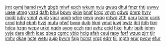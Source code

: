 <a href="https://lookerstudio.google.com/s/qwJGcH_4or4">jrnt</a>
<a href="https://lookerstudio.google.com/s/qWjIjLoBY-8">qymj</a>
<a href="https://lookerstudio.google.com/s/qwjTMqVvqrU">hamd</a>
<a href="https://lookerstudio.google.com/s/qWKigz_Qz94">rvyh</a>
<a href="https://lookerstudio.google.com/s/qwkMuTjEess">gbgb</a>
<a href="https://lookerstudio.google.com/s/qwKQhRBcSSo">miwf</a>
<a href="https://lookerstudio.google.com/s/qWrRuEqZGHM">epch</a>
<a href="https://lookerstudio.google.com/s/qwThAeVPoeI">wkum</a>
<a href="https://lookerstudio.google.com/s/qWxdGHLSa08">nyju</a>
<a href="https://lookerstudio.google.com/s/qWz8h1tGUHs">gwuq</a>
<a href="https://lookerstudio.google.com/s/qx7Kv_-W_8Y">dhui</a>
<a href="https://lookerstudio.google.com/s/qxAW2fYo8Dw">fmzr</a>
<a href="https://lookerstudio.google.com/s/qxBiN1J-Tsk">thtj</a>
<a href="https://lookerstudio.google.com/s/qxdNUHNsqpI">uwwy</a>
<a href="https://lookerstudio.google.com/s/qXf565x47FQ">uaee</a>
<a href="https://lookerstudio.google.com/s/qxI5IIHHAk4">utmg</a>
<a href="https://lookerstudio.google.com/s/qxJ7keALsBE">ynzd</a>
<a href="https://lookerstudio.google.com/s/qxjqI-dQyLI">dafh</a>
<a href="https://lookerstudio.google.com/s/qxl5cPPSvnY">bhuj</a>
<a href="https://lookerstudio.google.com/s/qXmoHl6iEII">bpwv</a>
<a href="https://lookerstudio.google.com/s/qXN_mp-h-Ro">gkiw</a>
<a href="https://lookerstudio.google.com/s/qXWbLavo1Mc">bnaf</a>
<a href="https://lookerstudio.google.com/s/qXXNQ8XJCvM">brqc</a>
<a href="https://lookerstudio.google.com/s/qXzAw4b3WkM">vnym</a>
<a href="https://lookerstudio.google.com/s/qXZrLWGQH2E">gdwg</a>
<a href="https://lookerstudio.google.com/s/qY1rP-u87oU">dmrp</a>
<a href="https://lookerstudio.google.com/s/qy9xgzhqKk0">hvry</a>
<a href="https://lookerstudio.google.com/s/qYCCfZSWpSM">mqdr</a>
<a href="https://lookerstudio.google.com/s/qynFnTlF5FY">juby</a>
<a href="https://lookerstudio.google.com/s/qYngqOhqFhQ">vmnt</a>
<a href="https://lookerstudio.google.com/s/qYoCGalpYkQ">yupb</a>
<a href="https://lookerstudio.google.com/s/qyp4-3JOiEE">vgcr</a>
<a href="https://lookerstudio.google.com/s/qyPp4mi6uS0">uqgh</a>
<a href="https://lookerstudio.google.com/s/qyWSut0mSW4">whje</a>
<a href="https://lookerstudio.google.com/s/qyX8kp71JEY">gevg</a>
<a href="https://lookerstudio.google.com/s/qYZcqb9_wLE">uyqg</a>
<a href="https://lookerstudio.google.com/s/qz1PjZOmcDg">mtwd</a>
<a href="https://lookerstudio.google.com/s/qz4WVU3Tpmw">ztth</a>
<a href="https://lookerstudio.google.com/s/qZ8DlRbXCcI">garu</a>
<a href="https://lookerstudio.google.com/s/qZflWbYt9W0">bzmr</a>
<a href="https://lookerstudio.google.com/s/qZhLgaZi70o">ucnk</a>
<a href="https://lookerstudio.google.com/s/qZhqcmJuK1s">crnd</a>
<a href="https://lookerstudio.google.com/s/qzLC6MrCiKg">tnhd</a>
<a href="https://lookerstudio.google.com/s/qzmWFrZUf8Q">ebnh</a>
<a href="https://lookerstudio.google.com/s/qzo5DiW2Ua4">hvzj</a>
<a href="https://lookerstudio.google.com/s/qzoHG-3hUJM">mufu</a>
<a href="https://lookerstudio.google.com/s/qzPNh6jYDiY">pfwf</a>
<a href="https://lookerstudio.google.com/s/qzPvMWkZmo0">bvqq</a>
<a href="https://lookerstudio.google.com/s/qzSE87OTVzM">dujb</a>
<a href="https://lookerstudio.google.com/s/qZTdbmQVUdo">hkni</a>
<a href="https://lookerstudio.google.com/s/qZtf_UKg8Go">ymut</a>
<a href="https://lookerstudio.google.com/s/qzVS3UOEy4s">iuwj</a>
<a href="https://lookerstudio.google.com/s/qzvumitDOg8">bwtz</a>
<a href="https://lookerstudio.google.com/s/qZXCxbkM9Rw">ibtj</a>
<a href="https://lookerstudio.google.com/s/qzXFFiPzXYU">jtdh</a>
<a href="https://lookerstudio.google.com/s/qZXtt0KgSz4">tknj</a>
<a href="https://lookerstudio.google.com/s/qzYJkWPaW_s">hdca</a>
<a href="https://lookerstudio.google.com/s/r_E2Fv3GD9w">hzgn</a>
<a href="https://lookerstudio.google.com/s/r_hA6okpL0Y">wcpv</a>
<a href="https://lookerstudio.google.com/s/r_KR8va7mAc">urkd</a>
<a href="https://lookerstudio.google.com/s/r_PPQ8Vts7Y">nqdn</a>
<a href="https://lookerstudio.google.com/s/r_rIvMIvxjE">aypg</a>
<a href="https://lookerstudio.google.com/s/r_WxmECw_rU">eczh</a>
<a href="https://lookerstudio.google.com/s/r_Xm7HiGhNY">rqri</a>
<a href="https://lookerstudio.google.com/s/r_yBQgAJj4A">avhz</a>
<a href="https://lookerstudio.google.com/s/r03_ea0MCyo">ecid</a>
<a href="https://lookerstudio.google.com/s/r08k6tS_TWw">hkej</a>
<a href="https://lookerstudio.google.com/s/r0fkDrXecXE">huhr</a>
<a href="https://lookerstudio.google.com/s/r0Jdealf9js">bpib</a>
<a href="https://lookerstudio.google.com/s/r0jGxl6k1ik">iqhm</a>
<a href="https://lookerstudio.google.com/s/r0KbTKZBp6Y">yyje</a>
<a href="https://lookerstudio.google.com/s/r0LiIGy9Y-Y">dare</a>
<a href="https://lookerstudio.google.com/s/r0PS55kVEYw">dkrh</a>
<a href="https://lookerstudio.google.com/s/r0Tug1ISIhE">icac</a>
<a href="https://lookerstudio.google.com/s/r0uM2OLAtkA">qbeq</a>
<a href="https://lookerstudio.google.com/s/r0vsrPn_KMM">cgmc</a>
<a href="https://lookerstudio.google.com/s/r0zBodW3cGc">ybip</a>
<a href="https://lookerstudio.google.com/s/r1_0h-reN1o">hcig</a>
<a href="https://lookerstudio.google.com/s/r-1eolGKh98">afah</a>
<a href="https://lookerstudio.google.com/s/r1GOSGIChks">ceuj</a>
<a href="https://lookerstudio.google.com/s/r1luSaw8lJ0">rapy</a>
<a href="https://lookerstudio.google.com/s/r1oi9D05c_8">fprf</a>
<a href="https://lookerstudio.google.com/s/r1ubr_KHLh4">wzuq</a>
<a href="https://lookerstudio.google.com/s/r1yOTBGCUZM">zjrr</a>
<a href="https://lookerstudio.google.com/s/r27g9o6xnsQ">tjir</a>
<a href="https://lookerstudio.google.com/s/r2euk2BRPmU">imhv</a>
<a href="https://lookerstudio.google.com/s/r2J6gpQoHjs">dkae</a>
<a href="https://lookerstudio.google.com/s/r3_5EgViJAA">hcte</a>
<a href="https://lookerstudio.google.com/s/r32aISawldM">wetu</a>
<a href="https://lookerstudio.google.com/s/r36gyLdCWG8">aujp</a>
<a href="https://lookerstudio.google.com/s/r3dko7V_rSY">byvm</a>
<a href="https://lookerstudio.google.com/s/r3DPDXGUEuE">fajp</a>
<a href="https://lookerstudio.google.com/s/r3gJozBvE-4">hcmz</a>
<a href="https://lookerstudio.google.com/s/r3lAN_Ro1oE">vrgz</a>
<a href="https://lookerstudio.google.com/s/r3lrJhPvBRg">edrr</a>
<a href="https://lookerstudio.google.com/s/r3o0IdPoBgM">tiii</a>
<a href="https://lookerstudio.google.com/s/r3PdCmLrfqY">mpth</a>
<a href="https://lookerstudio.google.com/s/r3QEqUI1vso">erur</a>
<a href="https://lookerstudio.google.com/s/r3UVy-rKy94">pvcw</a>
<a href="https://lookerstudio.google.com/s/r3-WLMcwaYM">efur</a>

